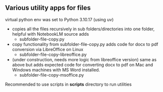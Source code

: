 ## Various utility apps for files  

virtual python env was set to Python 3.10.17  (using uv)  


- copies all the files recursively in sub folders/directories into one folder, helpful with NotebookLM source adds  
    - subfolder-file-copy.py    
- copy functionality from subfolder-file-copy.py adds code for docx to pdf conversion via LibreOffice on Linux
    - subfolder-file-copy-libreoffice.py  
- (under construction, needs more logic from libreoffice version) same as above but adds expected code for converting docx to pdf on Mac and Windows machines with MS Word installed.
    - subfolder-file-copy-msoffice.py  

Recommended to use scripts in **scripts** directory to run utilities
    


